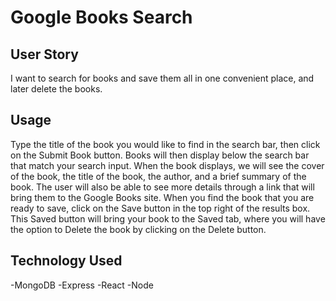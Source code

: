 # Google Books Search

## User Story

I want to search for books and save them all in one convenient place, and later delete the books.

## Usage

Type the title of the book you would like to find in the search bar, then click on the Submit Book button.
Books will then display below the search bar that match your search input.
When the book displays, we will see the cover of the book, the title of the book, the author, and a brief summary of the book. The user will also be able to see more details through a link that will bring them to the Google Books site.
When you find the book that you are ready to save, click on the Save button in the top right of the results box.
This Saved button will bring your book to the Saved tab, where you will have the option to Delete the book by clicking on the Delete button.

## Technology Used

-MongoDB
-Express
-React
-Node
